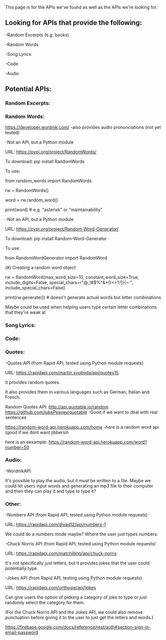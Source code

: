 This page is for the APIs we've found as well as the APIs we're looking for.
## Looking for APIs that provide the following:
-Random Excerpts (e.g. books)

-Random Words

-Song Lyrics

-Code

-Audio

## Potential APIs:
### Random Excerpts:

### Random Words:
https://developer.wordnik.com/ -also provides audio pronunciations (not yet tested)

-Not an API, but a Python module

URL: https://pypi.org/project/RandomWords/

To download:
pip install RandomWords

To use:

from random_words import RandomWords

rw = RandomWords()

word = rw.random_word()

print(word) # e.g. "asterisk" or "maintainability"

-Not an API, but a Python module

URL: https://pypi.org/project/Random-Word-Generator/

To download:
pip install Random-Word-Generator

To use:

from RandomWordGenerator import RandomWord

(#) Creating a random word object

rw = RandomWord(max_word_size=10,
                constant_word_size=True,
                include_digits=False,
                special_chars=r"@_!#$%^&*()<>?/\|}{~:",
                include_special_chars=False)

print(rw.generate()) # doesn't generate actual words but letter combinations

Maybe could be used when helping users type certain letter combinations that they're weak at

### Song Lyrics:

### Code:

### Quotes:

-Quotes API (from Rapid API, tested using Python module requests)

URL: https://rapidapi.com/martin.svoboda/api/quotes15

It provides random quotes.

It also provides them in various languages such as German, Italian and French.


Random Quotes API: http://api.quotable.io/random
https://github.com/lukePeavey/quotable
-Good if we want to deal with real sentences


https://random-word-api.herokuapp.com/home
-here is a random word api (good if we dont want jibberish

here is an eexample: https://random-word-api.herokuapp.com/word?number=50

### Audio:

-WordnikAPI

It's possible to play the audio, but it must be written to a file. Maybe we could let users input words and generating an mp3 file to their computer and then they can play it and type to type it?

### Other:

-Numbers API (from Rapid API, tested using Python module requests)

URL: https://rapidapi.com/divad12/api/numbers-1

We could do a numbers mode maybe? Where the user just types numbers.

-Chuck Norris API (from Rapid API, tested using Python module requests)

URL: https://rapidapi.com/matchilling/api/chuck-norris

It's not specifically just letters, but it provides jokes that the user could potentially type.

-Jokes API (from Rapid API, testing using Python module requests)

URL: https://rapidapi.com/orthosie/api/jokes

Can give users the option of picking a category of joke to type or just randomly select the category for them.

(For the Chuck Norris API and the Jokes API, we could also remove punctuation before giving it to the user to just get the letters and words.)

https://firebase.google.com/docs/reference/rest/auth#section-sign-in-email-password






